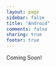 ```yaml
---
layout: page
sidebar: false
title: "Android"
comments: false
sharing: true
footer: true
---
```


Coming Soon!